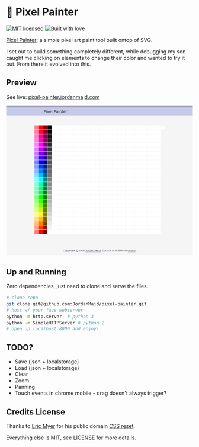 # 🎨 Pixel Painter
[![MIT licensed](https://img.shields.io/badge/license-MIT-blue.svg)](/LICENSE)
![Built with love](https://img.shields.io/badge/built%20with-%E2%9D%A4-FF8080.svg)

[Pixel Painter](pixel-painter.jordanmajd.com); a simple pixel art paint tool built ontop of SVG.

I set out to build something completely different, while debugging my son caught me clicking on elements to change their color and wanted to try it out. From there it evolved into this.


## Preview

See live: [pixel-painter.jordanmajd.com](pixel-painter.jordanmajd.com)

![Picture of Pixel Painter](/res/screenshot.png)


## Up and Running

Zero dependencies, just need to clone and serve the files.

```sh
# clone repo
git clone git@github.com:JordanMajd/pixel-painter.git
# host w/ your fave webserver
python -m http.server  # python 3
python -m SimpleHTTPServer # python 2
# open up localhost:8000 and enjoy!
```


## TODO?

- Save (json + localstorage)
- Load (json + localstorage)
- Clear
- Zoom
- Panning
- Touch events in chrome mobile - drag doesn't always trigger?


## Credits License

Thanks to [Eric Myer](https://meyerweb.com/) for his public domain [CSS reset](https://meyerweb.com/eric/tools/css/reset/).

Everything else is MIT, see [LICENSE](/LICENSE) for more details.
